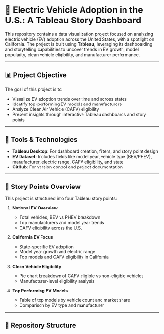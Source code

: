 # 🚗 Electric Vehicle Adoption in the U.S.: A Tableau Story Dashboard
This repository contains a data visualization project focused on analyzing electric vehicle (EV) adoption across the United States, with a spotlight on California. The project is built using **Tableau**, leveraging its dashboarding and storytelling capabilities to uncover trends in EV growth, model popularity, clean vehicle eligibility, and manufacturer performance.

---

## 📊 Project Objective

The goal of this project is to:
- Visualize EV adoption trends over time and across states
- Identify top-performing EV models and manufacturers
- Analyze Clean Air Vehicle (CAFV) eligibility
- Present insights through interactive Tableau dashboards and story points

---

## 🧰 Tools & Technologies

- **Tableau Desktop**: For dashboard creation, filters, and story point design
- **EV Dataset**: Includes fields like model year, vehicle type (BEV/PHEV), manufacturer, electric range, CAFV eligibility, and state
- **GitHub**: For version control and project documentation

---

## 📘 Story Points Overview

This project is structured into four Tableau story points:

1. **National EV Overview**  
   - Total vehicles, BEV vs PHEV breakdown  
   - Top manufacturers and model year trends  
   - CAFV eligibility across the U.S.

2. **California EV Focus**  
   - State-specific EV adoption  
   - Model year growth and electric range  
   - Top models and CAFV eligibility in California

3. **Clean Vehicle Eligibility**  
   - Pie chart breakdown of CAFV eligible vs non-eligible vehicles  
   - Manufacturer-level eligibility analysis

4. **Top Performing EV Models**  
   - Table of top models by vehicle count and market share  
   - Comparison by EV type and manufacturer

---

## 📂 Repository Structure

